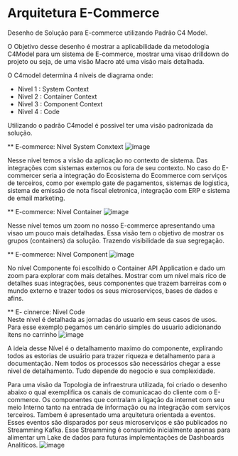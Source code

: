 # Arquitetura E-Commerce

Desenho de Solução para E-commerce utilizando Padrão C4 Model. 

O Objetivo desse desenho é mostrar a aplicabilidade da metodologia C4Model para um sistema de E-commerce, mostrar uma visao drilldown do projeto ou seja, de uma visão Macro até uma visão mais detalhada. 

O C4model determina 4 niveis de diagrama onde: 
 - Nivel 1 : System Context 
 - Nivel 2 : Container Context 
 - Nivel 3 : Component Context 
 - Nivel 4 : Code  
  
Utilizando o padrão C4model é possivel ter uma visão padronizada da solução.

** E-commerce: Nivel System Conxtext
![image](https://user-images.githubusercontent.com/3699130/151564304-64ce8628-3970-48aa-b0c2-75cf6f309849.png)  

Nesse nivel temos a visão da aplicação no contexto de sistema. Das integrações com sistemas externos ou fora de seu contexto. No caso do E-commercer seria a integração do Ecosistema do Ecommerce com serviços de terceiros, como por exemplo gate de pagamentos, sistemas de logistica, sistema de emissão de nota fiscal eletronica, integração com ERP e sistema de email marketing.  

** E-commerce: Nivel Container 
![image](https://user-images.githubusercontent.com/3699130/151567267-da9e3e6d-e2a7-42a9-a372-5b27c18779c0.png)

Nesse nível temos um zoom no nosso E-commerce apresentando uma visao um pouco mais detalhadas. Essa visão tem o objetivo de mostrar os grupos (containers) da solução. Trazendo visibilidade da sua segregação. 

** E-commerce: Nivel Component 
![image](https://user-images.githubusercontent.com/3699130/151567739-4bbe38f4-4557-42f9-a5cd-32bf7e52f60e.png)

No nível Componente foi escolhido o Container API Application e dado um zoom para explorar com mais detalhes. Mostrar com um nível mais rico de detalhes suas integrações, seus componentes que trazem barreiras com o mundo externo e trazer todos os seus microserviços, bases de dados e afins. 

** E- cinnerce: Nivel Code  
Neste nivel é detalhada as jornadas do usuario em seus casos de usos. Para esse exemplo pegamos um cenário simples do usuario adicionando itens no carrinho 
![image](https://user-images.githubusercontent.com/3699130/151569580-1d1cb698-f639-4470-a18c-45b2ffe5e4b7.png)

A ideia desse Nível é o detalhamento maximo do componente, explirando todos as estorias de usuário para trazer riqueza e detalhamento para a documentação. Nem todos os processos são necessários chegar a esse nivel de detalhamento. Tudo depende do negocio e sua complexidade.  


Para uma visão da Topologia de infraestrura utilizada, foi criado o desenho abaixo o qual exemplifica os canais de comunicacao do cliente com o E-commerce. Os componentes que contralam a ligação da internet com seu meio Interno tanto na entrada de informação ou na integração com serviços terceiros. Tambem é apresentado uma arquitetura orientada a eventos. Esses eventos são disparados por seus microserviços e são publicados no Streamming Kafka. Esse Streamming é consumido inicialmente apenas para alimentar um Lake de dados para futuras implementações de Dashboards Analiticos. 
![image](https://user-images.githubusercontent.com/3699130/151570427-d85acaf8-2ba1-4181-aaf1-3223dd754d6f.png)





